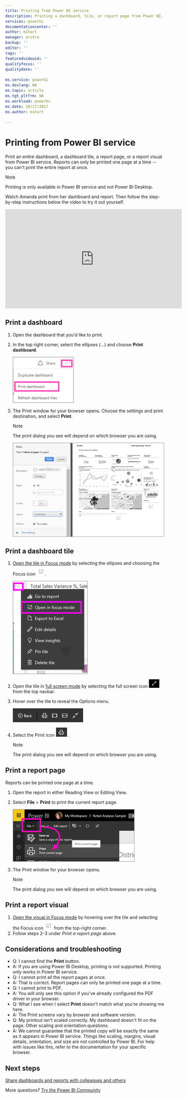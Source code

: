 ```yaml
---
title: Printing from Power BI service
description: Printing a dashboard, tile, or report page from Power BI.
services: powerbi
documentationcenter: ''
author: mihart
manager: erikre
backup: ''
editor: ''
tags: ''
featuredvideoid: ''
qualityfocus: ''
qualitydate: ''

ms.service: powerbi
ms.devlang: NA
ms.topic: article
ms.tgt_pltfrm: NA
ms.workload: powerbi
ms.date: 10/27/2017
ms.author: mihart

---
```

# Printing from Power BI service
Print an entire dashboard, a dashboard tile, a report page, or a report visual from Power BI service. Reports can only be printed one page at a time -- you can't print the entire report at once.

> [!NOTE]
> Printing is only available in Power BI service and not Power BI Desktop.
> 
> 

Watch Amanda print from her dashboard and report. Then follow the step-by-step instructions below the video to try it out yourself.

<iframe width="560" height="315" src="https://www.youtube.com/embed/jtlLGRKBvXY" frameborder="0" allowfullscreen></iframe>

## Print a dashboard
1. Open the dashboard that you'd like to print.
2. In the top right corner, select the ellipses (...) and choose **Print dashboard**.
   
    ![](media/powerbi-service-print/pbi_print_dash_ellipses.png)
3. The Print window for your browser opens. Choose the settings and print destination, and select **Print**.
   
   > [!NOTE]
   > The print dialog you see will depend on which browser you are using.
   > 
   > 
   
    ![](media/powerbi-service-print/pbi_print_dash_new2.png)

## Print a dashboard tile
1. [Open the tile in Focus mode](service-focus-mode.md) by selecting the ellipses and choosing the Focus icon ![](media/powerbi-service-print/power-bi-focus-icon.png).
   
    ![](media/powerbi-service-print/menu-options.png)
2. Open the tile in [full screen mode](service-tile-fullscreen-mode.md) by selecting the full screen icon ![](media/powerbi-service-print/power-bi-full-screen-icon.png) from the top navbar.
3. Hover over the tile to reveal the Options menu.
   
    ![](media/powerbi-service-print/menu-options-new.png)
4. Select the Print icon
    ![](media/powerbi-service-print/print-icon.png) .     
   
   > [!NOTE]
   > The print dialog you see will depend on which browser you are using.
   > 
   > 

## Print a report page
Reports can be printed one page at a time.

1. Open the report in either Reading View or Editing View.
2. Select **File** > **Print** to print the current report page.
   
    ![](media/powerbi-service-print/power-bi-print.png)
3. The Print window for your browser opens.
   
   > [!NOTE]
   > The print dialog you see will depend on which browser you are using.
   > 
   > 

## Print a report visual
1. [Open the visual in Focus mode](service-focus-mode.md) by hovering over the tile and selecting the Focus icon ![](media/powerbi-service-print/power-bi-focus-icon.png) from the top-right corner.
2. Follow steps 2-3 under *Print a report page* above.

## Considerations and troubleshooting
* Q: I cannot find the **Print** button.    
* A: If you are using Power BI Desktop, printing is not supported.  Printing only works in Power BI service.
* Q: I cannot print all the report pages at once.    
* A: That is correct. Report pages can only be printed one page at a time.
* Q: I cannot print to PDF.    
* A: You will only see this option if you've already configured the PDF driver in your browser.    
* Q: What I see when I select **Print** doesn't match what you're showing me here.    
* A: The Print screens vary by browser and software version.
* Q: My printout isn't scaled correctly.  My dashboard doesn't fit on the page. Other scaling and orientation questions.    
* A: We cannot guarantee that the printed copy will be exactly the same as it appears in Power BI service. Things like scaling, margins, visual details, orientation, and size are not controlled by Power BI. For help with issues like this, refer to the documentation for your specific browser.      

## Next steps
[Share dashboards and reports with colleagues and others](service-share-dashboards.md)

More questions? [Try the Power BI Community](http://community.powerbi.com/)

